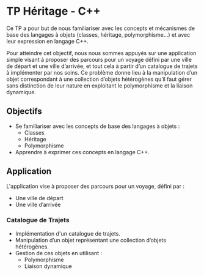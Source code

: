 # TP Héritage - C++

Ce TP a pour but de nous familiariser avec les concepts et mécanismes de base des langages à objets (classes, héritage, polymorphisme…) et avec leur expression en langage C++.

Pour atteindre cet objectif, nous nous sommes appuyés sur une application simple visant à proposer des parcours pour un voyage défini par une ville de départ et une ville d’arrivée, et tout cela à partir d’un catalogue de trajets à implémenter par nos soins. Ce problème donne lieu à la manipulation d’un objet correspondant à une collection d’objets hétérogènes qu’il faut gérer sans distinction de leur nature en exploitant le polymorphisme et la liaison dynamique.

## Objectifs

- Se familiariser avec les concepts de base des langages à objets : 
  - Classes
  - Héritage
  - Polymorphisme
- Apprendre à exprimer ces concepts en langage C++.

## Application

L'application vise à proposer des parcours pour un voyage, défini par :
- Une ville de départ
- Une ville d’arrivée

### Catalogue de Trajets

- Implémentation d'un catalogue de trajets.
- Manipulation d’un objet représentant une collection d’objets hétérogènes.
- Gestion de ces objets en utilisant :
  - Polymorphisme
  - Liaison dynamique
